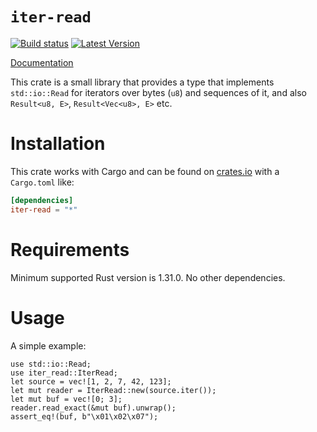 `iter-read`
===========

[![Build status](https://api.travis-ci.org/birkenfeld/iter-read.png)](https://travis-ci.org/birkenfeld/iter-read)
[![Latest Version](https://img.shields.io/crates/v/iter-read.svg)](https://crates.io/crates/iter-read)

[Documentation](https://birkenfeld.github.io/iter-read/iter_read/index.html)

This crate is a small library that provides a type that implements
`std::io::Read` for iterators over bytes (`u8`) and sequences of it, and also
`Result<u8, E>`, `Result<Vec<u8>, E>` etc.

Installation
============

This crate works with Cargo and can be found on
[crates.io](https://crates.io/crates/iter-read) with a `Cargo.toml` like:

```toml
[dependencies]
iter-read = "*"
```

Requirements
============

Minimum supported Rust version is 1.31.0.  No other dependencies.

Usage
=====

A simple example:

```
use std::io::Read;
use iter_read::IterRead;
let source = vec![1, 2, 7, 42, 123];
let mut reader = IterRead::new(source.iter());
let mut buf = vec![0; 3];
reader.read_exact(&mut buf).unwrap();
assert_eq!(buf, b"\x01\x02\x07");
```

